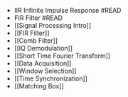 - IIR Infinite Impulse Response #READ
- FIR Filter #READ
- [[Signal Processing Intro]]
- [[FIR Filter]]
- [[Comb Filter]]
- [[IQ Demodulation]]
- [[Short Time Fourier Transform]]
- [[Data Acquisition]]
- [[Window Selection]]
- [[Time Synchronization]]
- [[Matching Box]]